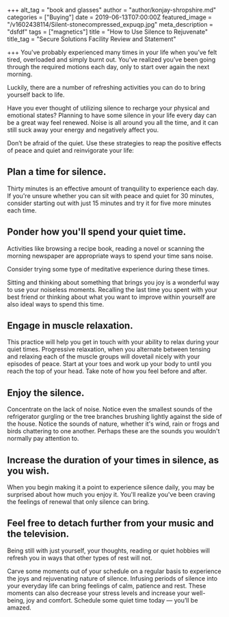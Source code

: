 +++
alt_tag = "book and glasses"
author = "author/konjay-shropshire.md"
categories = ["Buying"]
date = 2019-06-13T07:00:00Z
featured_image = "/v1602438114/Silent-stonecompressed_expuqp.jpg"
meta_description = "dsfdf"
tags = ["magnetics"]
title = "How to Use Silence to Rejuvenate"
title_tag = "Secure Solutions Facility Review and Statement"

+++
You've probably experienced many times in your life when you’ve felt tired, overloaded and simply burnt out. You’ve realized you’ve been going through the required motions each day, only to start over again the next morning.

Luckily, there are a number of refreshing activities you can do to bring yourself back to life.

Have you ever thought of utilizing silence to recharge your physical and emotional states? Planning to have some silence in your life every day can be a great way feel renewed. Noise is all around you all the time, and it can still suck away your energy and negatively affect you.

Don’t be afraid of the quiet. Use these strategies to reap the positive effects of peace and quiet and reinvigorate your life:

## Plan a time for silence. 

Thirty minutes is an effective amount of tranquility to experience each day. If you're unsure whether you can sit with peace and quiet for 30 minutes, consider starting out with just 15 minutes and try it for five more minutes each time.

## Ponder how you'll spend your quiet time. 

Activities like browsing a recipe book, reading a novel or scanning the morning newspaper are appropriate ways to spend your time sans noise.

Consider trying some type of meditative experience during these times. 

Sitting and thinking about something that brings you joy is a wonderful way to use your noiseless moments. Recalling the last time you spent with your best friend or thinking about what you want to improve within yourself are also ideal ways to spend this time.

## Engage in muscle relaxation. 

This practice will help you get in touch with your ability to relax during your quiet times. Progressive relaxation, when you alternate between tensing and relaxing each of the muscle groups will dovetail nicely with your episodes of peace. Start at your toes and work up your body to until you reach the top of your head. Take note of how you feel before and after.

## Enjoy the silence. 

Concentrate on the lack of noise. Notice even the smallest sounds of the refrigerator gurgling or the tree branches brushing lightly against the side of the house. Notice the sounds of nature, whether it's wind, rain or frogs and birds chattering to one another. Perhaps these are the sounds you wouldn't normally pay attention to.

## Increase the duration of your times in silence, as you wish. 

When you begin making it a point to experience silence daily, you may be surprised about how much you enjoy it. You'll realize you've been craving the feelings of renewal that only silence can bring.

## Feel free to detach further from your music and the television. 

Being still with just yourself, your thoughts, reading or quiet hobbies will refresh you in ways that other types of rest will not.

Carve some moments out of your schedule on a regular basis to experience the joys and rejuvenating nature of silence. Infusing periods of silence into your everyday life can bring feelings of calm, patience and rest. These moments can also decrease your stress levels and increase your well-being, joy and comfort. Schedule some quiet time today — you’ll be amazed.